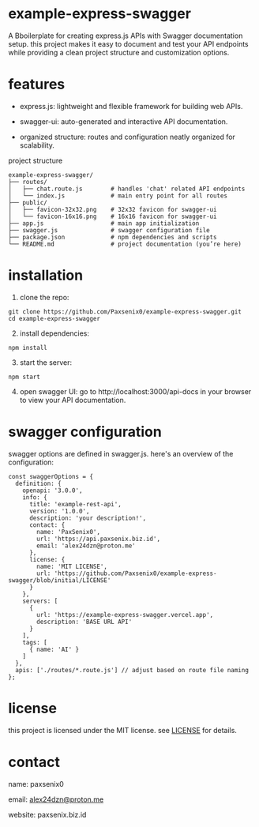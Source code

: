 # example-express-swagger
A Bboilerplate for creating express.js APIs with Swagger documentation setup. this project makes it easy to document and test your API endpoints while providing a clean project structure and customization options.

# features

- express.js: lightweight and flexible framework for building web APIs.

- swagger-ui: auto-generated and interactive API documentation.

- organized structure: routes and configuration neatly organized for scalability.


project structure
```
example-express-swagger/  
├── routes/  
│   ├── chat.route.js        # handles 'chat' related API endpoints  
│   └── index.js             # main entry point for all routes  
├── public/  
│   ├── favicon-32x32.png    # 32x32 favicon for swagger-ui  
│   └── favicon-16x16.png    # 16x16 favicon for swagger-ui  
├── app.js                   # main app initialization  
├── swagger.js               # swagger configuration file  
├── package.json             # npm dependencies and scripts  
└── README.md                # project documentation (you’re here)
```
# installation

1. clone the repo:
```
git clone https://github.com/Paxsenix0/example-express-swagger.git  
cd example-express-swagger
```

2. install dependencies:
```
npm install
```

3. start the server:
```
npm start
```

4. open swagger UI:
go to http://localhost:3000/api-docs in your browser to view your API documentation.



# swagger configuration

swagger options are defined in swagger.js. here's an overview of the configuration:
```
const swaggerOptions = {  
  definition: {  
    openapi: '3.0.0',  
    info: {  
      title: 'example-rest-api',  
      version: '1.0.0',  
      description: 'your description!',  
      contact: {  
        name: 'PaxSenix0',  
        url: 'https://api.paxsenix.biz.id',  
        email: 'alex24dzn@proton.me'  
      },  
      license: {  
        name: 'MIT LICENSE',  
        url: 'https://github.com/Paxsenix0/example-express-swagger/blob/initial/LICENSE'  
      }  
    },  
    servers: [  
      {  
        url: 'https://example-express-swagger.vercel.app',  
        description: 'BASE URL API'  
      }  
    ],  
    tags: [  
      { name: 'AI' }  
    ]  
  },  
  apis: ['./routes/*.route.js'] // adjust based on route file naming  
};
```

# license

this project is licensed under the MIT license. see [LICENSE](https://github.com/Paxsenix0/example-express-swagger/blob/initial/LICENSE) for details.

# contact

name: paxsenix0

email: alex24dzn@proton.me

website: paxsenix.biz.id